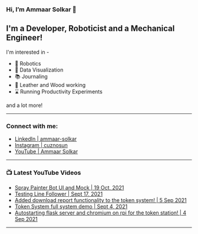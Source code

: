 ### Hi, I’m Ammaar Solkar 👋
## I'm a Developer, Roboticist and a Mechanical Engineer!

I'm interested in -
- :robot: Robotics
- :chocolate_bar: Data Visualization
- :books: Journaling
- :hammer: Leather and Wood working
- :hourglass: Running Productivity Experiments

and a lot more!

---
### Connect with me:

- [LinkedIn  | ammaar-solkar][linkedin]
- [Instagram | cuznosun][instagram]
- [YouTube   | Ammaar Solkar][youtube]

---
### :tv: Latest YouTube Videos
<!-- YOUTUBE:START -->
- [Spray Painter Bot UI and Mock | 19 Oct, 2021](https://www.youtube.com/watch?v=OR37bsVBz4M)
- [Testing Line Follower | Sept 17, 2021](https://www.youtube.com/watch?v=uujycU3EufU)
- [Added download report functionality to the token system! | 5 Sep 2021](https://www.youtube.com/watch?v=e4bdf5_ChoQ)
- [Token System full system demo | Sept 4, 2021](https://www.youtube.com/watch?v=cxDRWLtAMz0)
- [Autostarting flask server and chromium on rpi for the token station! | 4 Sep 2021](https://www.youtube.com/watch?v=WKlQItN1NMo)
<!-- YOUTUBE:END -->

---
[linkedin]: https://www.linkedin.com/in/ammaar-solkar/
[instagram]: https://www.instagram.com/cuznosun/
[youtube]: https://www.youtube.com/c/AmmaarSolkar

<!---
ammaar8/ammaar8 is a ✨ special ✨ repository because its `README.md` (this file) appears on your GitHub profile.
You can click the Preview link to take a look at your changes.
--->
